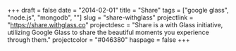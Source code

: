 +++
draft = false
date = "2014-02-01"
title = "Share"
tags = ["google glass", "node.js", "mongodb", ""]
slug = "share-withglass"
projectlink = "https://share.withglass.co"
projectdesc = "Share is a with Glass initiative, utilizing Google Glass to share the beautiful moments you experience through them."
projectcolor = "#046380"
haspage = false
+++
